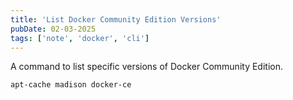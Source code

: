 ```yaml
---
title: 'List Docker Community Edition Versions'
pubDate: 02-03-2025
tags: ['note', 'docker', 'cli']
---
```


A command to list specific versions of Docker Community Edition.

```bash
apt-cache madison docker-ce
```